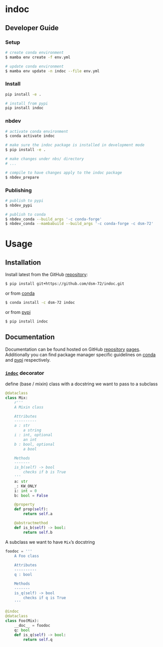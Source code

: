 # indoc

<!-- WARNING: THIS FILE WAS AUTOGENERATED! DO NOT EDIT! -->

## Developer Guide

### Setup

``` sh
# create conda environment
$ mamba env create -f env.yml

# update conda environment
$ mamba env update -n indoc --file env.yml
```

### Install

``` sh
pip install -e .

# install from pypi
pip install indoc
```

### nbdev

``` sh
# activate conda environment
$ conda activate indoc

# make sure the indoc package is installed in development mode
$ pip install -e .

# make changes under nbs/ directory
# ...

# compile to have changes apply to the indoc package
$ nbdev_prepare
```

### Publishing

``` sh
# publish to pypi
$ nbdev_pypi

# publish to conda
$ nbdev_conda --build_args '-c conda-forge'
$ nbdev_conda --mambabuild --build_args '-c conda-forge -c dsm-72'
```

# Usage

## Installation

Install latest from the GitHub
[repository](https://github.com/dsm-72/indoc):

``` sh
$ pip install git+https://github.com/dsm-72/indoc.git
```

or from [conda](https://anaconda.org/dsm-72/indoc)

``` sh
$ conda install -c dsm-72 indoc
```

or from [pypi](https://pypi.org/project/indoc/)

``` sh
$ pip install indoc
```

## Documentation

Documentation can be found hosted on GitHub
[repository](https://github.com/dsm-72/indoc)
[pages](https://dsm-72.github.io/indoc/). Additionally you can find
package manager specific guidelines on
[conda](https://anaconda.org/dsm-72/indoc) and
[pypi](https://pypi.org/project/indoc/) respectively.

### [`indoc`](https://dsm-72.github.io/indoc/indoc.html#indoc) decorator

define (base / mixin) class with a docstring we want to pass to a
subclass

``` python
@dataclass
class Mix:
    r'''
    A Mixin class

    Attributes
    ----------
    a : str
        a string
    i : int, optional
        an int
    b : bool, optional
        a bool

    Methods
    -------
    is_b(self) -> bool
        checks if b is True    
    '''
    a: str
    _: KW_ONLY
    i: int = 0
    b: bool = False

    @property
    def prop(self):
        return self.a

    @abstractmethod
    def is_b(self) -> bool:
        return self.b
```

A subclass we want to have `Mix`’s docstring

``` python
foodoc = '''
    A Foo class
    
    Attributes
    ----------
    q : bool

    Methods
    -------
    is_q(self) -> bool
        checks if q is True
    '''    

@indoc
@dataclass
class Foo(Mix):
    __doc__ = foodoc
    q: bool
    def is_q(self) -> bool:
        return self.q
```
